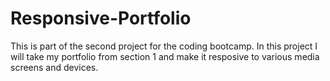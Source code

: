 # Responsive-Portfolio
This is part of the second project for the coding bootcamp. In this project I will take my portfolio from section 1 and make it resposive to various media screens and devices.
